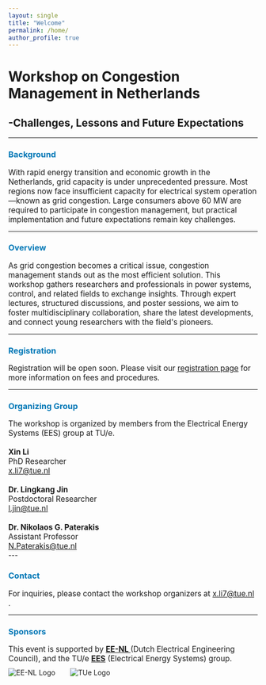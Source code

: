 ```yaml
---
layout: single
title: "Welcome"
permalink: /home/
author_profile: true
---
```


# Workshop on Congestion Management in Netherlands  
## -Challenges, Lessons and Future Expectations

---

### <span style="color:#0077b6;">Background</span>

<div style="font-size:1.1em;">
With rapid energy transition and economic growth in the Netherlands, grid capacity is under unprecedented pressure. Most regions now face insufficient capacity for electrical system operation—known as grid congestion. Large consumers above 60 MW are required to participate in congestion management, but practical implementation and future expectations remain key challenges.
</div>

---

### <span style="color:#0077b6;">Overview</span>

<div style="font-size:1.1em;">
As grid congestion becomes a critical issue, congestion management stands out as the most efficient solution. This workshop gathers researchers and professionals in power systems, control, and related fields to exchange insights. Through expert lectures, structured discussions, and poster sessions, we aim to foster multidisciplinary collaboration, share the latest developments, and connect young researchers with the field's pioneers.
</div>

---



### <span style="color:#0077b6;">Registration</span>

<div style="font-size:1.1em;">
Registration will be open soon. Please visit our <a href="/registration">registration page</a> for more information on fees and procedures. 
</div>

---
### <span style="color:#0077b6;">Organizing Group</span>

<div style="font-size:1.1em;">
The workshop is organized by members from the Electrical Energy Systems (EES) group at TU/e.<br><br>
<b>Xin Li</b><br>
PhD Researcher<br>
<a href="mailto:x.li7@tue.nl">x.li7@tue.nl</a><br><br>
<b>Dr. Lingkang Jin</b><br>
Postdoctoral Researcher<br>
<a href="mailto:l.jin@tue.nl">l.jin@tue.nl</a><br><br>
<b>Dr. Nikolaos G. Paterakis</b><br>
Assistant Professor<br>
<a href="mailto:N.Paterakis@tue.nl">N.Paterakis@tue.nl</a>
</div>
---

### <span style="color:#0077b6;">Contact</span>

<div style="font-size:1.1em;">
For inquiries, please contact the workshop organizers at <a href="mailto:x.li7@tue.nl">x.li7@tue.nl</a> .
</div>

---

### <span style="color:#0077b6;">Sponsors</span>

<div style="font-size:1.1em;">
This event is supported by <b><a href="https://ee-nl.nl/" target="_blank" style="color:inherit; text-decoration:underline;">EE-NL </a></b> (Dutch Electrical Engineering Council), and the TU/e <b><a href="https://www.tue.nl/en/research/research-groups/electrical-energy-systems/" target="_blank" style="color:inherit; text-decoration:underline;">EES</a></b> (Electrical Energy Systems) group.
</div>

<div style="display: flex; gap: 30px; align-items: center; margin-top: 10px;">
  <img src="/congestion-management-nl/assets/images/ee-nl-logo.png" alt="EE-NL Logo" style="max-height:86px; height:auto;">
  <img src="/congestion-management-nl/assets/images/tue-logo.png" alt="TUe Logo" style="max-height:76px; height:auto;">
</div>


